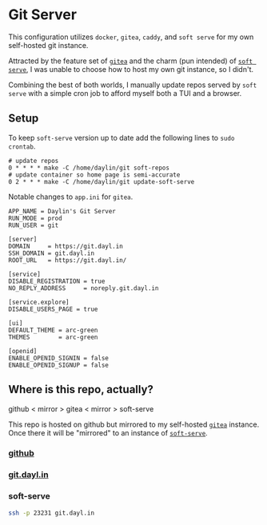 # Git Server

This configuration utilizes `docker`, `gitea`, `caddy`, and `soft serve` for my own self-hosted git instance.

Attracted by the feature set of [`gitea`](https://gitea.io)
and the charm (pun intended) of [`soft serve`](https://github.com/charmbracelet/soft-serve),
I was unable to choose how to host my own git instance, so I didn't.

Combining the best of both worlds,
I manually update repos served by `soft serve` with a simple cron job
to afford myself both a TUI and a browser.

## Setup

To keep `soft-serve` version up to date
add the following lines to `sudo crontab`.

```
# update repos
0 * * * * make -C /home/daylin/git soft-repos
# update container so home page is semi-accurate
0 2 * * * make -C /home/daylin/git update-soft-serve
```

Notable changes to `app.ini` for `gitea`.

```dosini
APP_NAME = Daylin's Git Server
RUN_MODE = prod
RUN_USER = git

[server]
DOMAIN     = https://git.dayl.in
SSH_DOMAIN = git.dayl.in
ROOT_URL   = https://git.dayl.in/

[service]
DISABLE_REGISTRATION = true
NO_REPLY_ADDRESS     = noreply.git.dayl.in

[service.explore]
DISABLE_USERS_PAGE = true

[ui]
DEFAULT_THEME = arc-green
THEMES        = arc-green

[openid]
ENABLE_OPENID_SIGNIN = false
ENABLE_OPENID_SIGNUP = false
```

## Where is this repo, actually?

github < mirror > gitea < mirror > soft-serve

This repo is hosted on github but mirrored to my self-hosted [`gitea`](https://gitea.io/en-us/) instance.
Once there it will be "mirrored" to an instance of [`soft-serve`](https://github.com/charmbracelet/soft-serve).


### [github](https://github.com/daylinmorgan/git-server)

### [git.dayl.in](https://git.dayl.in/daylin/git-server)

### soft-serve 

```bash
ssh -p 23231 git.dayl.in
```
